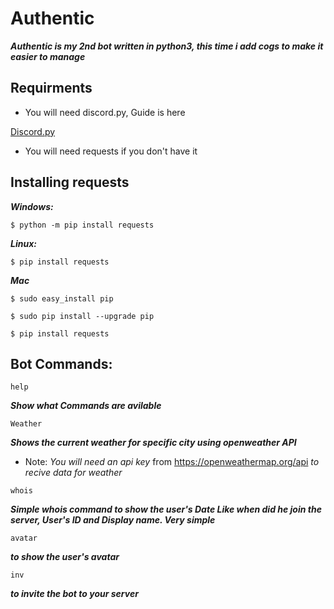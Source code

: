 # Authentic

***Authentic is my 2nd bot written in python3, this time i add cogs to make it easier to manage***



## Requirments

* You will need discord.py, Guide is here

[Discord.py](https://github.com/Rapptz/discord.py)

* You will need requests if you don't have it

## Installing requests

***Windows:***

`$ python -m pip install requests`

***Linux:***

`$ pip install requests`


***Mac***

```$ sudo easy_install pip```

```$ sudo pip install --upgrade pip```

```$ pip install requests```



## Bot Commands:

```help```

***Show what Commands are avilable***

```Weather```

***Shows the current weather for specific city using openweather API***

* Note: *You will need an api key* from https://openweathermap.org/api *to recive data for weather*

```whois```

***Simple whois command to show the user's Date Like when did he join the server, User's ID and Display name. Very simple***

```avatar```

***to show the user's avatar***

```inv```

***to invite the bot to your server***
